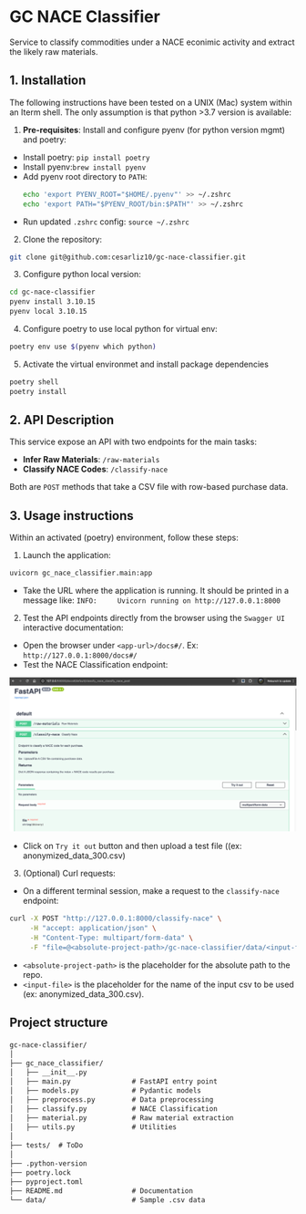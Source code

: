 # GC NACE Classifier

Service to classify commodities under a NACE econimic activity and extract the likely raw materials.

## 1. Installation

The following instructions have been tested on a UNIX (Mac) system within an Iterm shell. 
The only assumption is that python >3.7 version is available: 

1. **Pre-requisites**:
 Install and configure pyenv (for python version mgmt) and poetry: 

- Install poetry: ``pip install poetry``
- Install pyenv:``brew install pyenv``
- Add pyenv root directory to `PATH`:
  ```bash 
  echo 'export PYENV_ROOT="$HOME/.pyenv"' >> ~/.zshrc 
  echo 'export PATH="$PYENV_ROOT/bin:$PATH"' >> ~/.zshrc
  ```
- Run updated `.zshrc` config: `source ~/.zshrc` 
2. Clone the repository:
```bash
git clone git@github.com:cesarliz10/gc-nace-classifier.git
```
3. Configure python local version:
```bash
cd gc-nace-classifier
pyenv install 3.10.15
pyenv local 3.10.15
```
4. Configure poetry to use local python for virtual env:
```bash
poetry env use $(pyenv which python)
```
5. Activate the virtual environmet and install package dependencies
```bash
poetry shell
poetry install
```

## 2. API Description 

This service expose an API with two endpoints for the main tasks:  

- **Infer Raw Materials**: `/raw-materials` 
- **Classify NACE Codes**: `/classify-nace`

Both are `POST` methods that take a CSV file with row-based purchase data.

## 3. Usage instructions

Within an activated (poetry) environment, follow these steps:

1. Launch the application:
```bash
uvicorn gc_nace_classifier.main:app
```
- Take the URL where the application is running. It should be printed in a message like: 
`INFO:     Uvicorn running on http://127.0.0.1:8000`

2. Test the API endpoints directly from the browser using the `Swagger UI` interactive documentation:
- Open the browser under `<app-url>/docs#/`. Ex: `http://127.0.0.1:8000/docs#/`
- Test the NACE Classification endpoint:

![img_1.png](docs/swagger_ui_screenshot.png)

- Click on `Try it out` button and then upload a test file ((ex: anonymized_data_300.csv)

3. (Optional) Curl requests:

- On a different terminal session, make a request to the `classify-nace` endpoint:
```bash
curl -X POST "http://127.0.0.1:8000/classify-nace" \
     -H "accept: application/json" \
     -H "Content-Type: multipart/form-data" \
     -F "file=@<absolute-project-path>/gc-nace-classifier/data/<input-file>.csv"
```
- `<absolute-project-path>` is the placeholder for the absolute path to the repo.
- `<input-file>` is the placeholder for the name of the input csv to be used (ex: anonymized_data_300.csv).

## Project structure

```
gc-nace-classifier/
│
├── gc_nace_classifier/
│   ├── __init__.py
│   ├── main.py               # FastAPI entry point
│   ├── models.py             # Pydantic models
│   ├── preprocess.py         # Data preprocessing
│   ├── classify.py           # NACE Classification
│   ├── material.py           # Raw material extraction
│   ├── utils.py              # Utilities
│
├── tests/  # ToDo
│
├── .python-version
├── poetry.lock
├── pyproject.toml
├── README.md                 # Documentation
└── data/                     # Sample .csv data

```